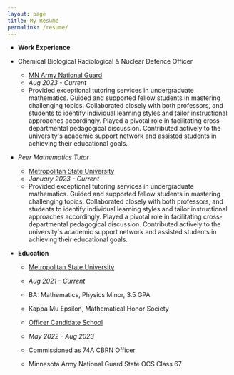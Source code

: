 ```yaml
---
layout: page
title: My Resume
permalink: /resume/
---
```


 - **Work Experience**
  
 - Chemical Biological Radiological & Nuclear Defence Officer
   - [MN Army National Guard](https://www.goarmy.com/careers-and-jobs/career-match/ground-forces/explosives-artillery/74a-cbrn-officer.html)
   - *Aug 2023 - Current*
   - Provided exceptional tutoring services in undergraduate mathematics. Guided and supported fellow students in mastering challenging topics. Collaborated closely with both professors, and students to identify individual learning styles and tailor instructional approaches accordingly. Played a pivotal role in facilitating cross-departmental pedagogical discussion. Contributed actively to the university's academic support network and assisted students in achieving their educational goals.
   
 - *Peer Mathematics Tutor*
   - [Metropolitan State University](https://www.metrostate.edu)
   - *January 2023 - Current*
   - Provided exceptional tutoring services in undergraduate mathematics. Guided and supported fellow students in mastering challenging topics. Collaborated closely with both professors, and students to identify individual learning styles and tailor instructional approaches accordingly. Played a pivotal role in facilitating cross-departmental pedagogical discussion. Contributed actively to the university's academic support network and assisted students in achieving their educational goals.


 - **Education**

   - [Metropolitan State University](https://www.metrostate.edu)
   - *Aug 2021 - Current*
   - BA: Mathematics, Physics Minor, 3.5 GPA
   - Kappa Mu Epsilon, Mathematical Honor Society
  
   - [Officer Candidate School](https://www.goarmy.com/careers-and-jobs/find-your-path/army-officers/ocs.html)
   - *May 2022 - Aug 2023*
   - Commissioned as 74A CBRN Officer
   - Minnesota Army National Guard State OCS Class 67
